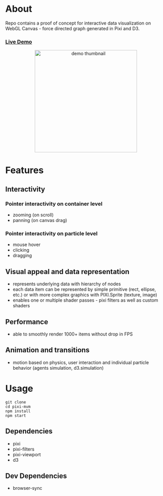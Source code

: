 # About

Repo contains a proof of concept for interactive data visualization on WebGL Canvas - force directed graph generated in Pixi and D3. 

### [Live Demo](https://codepen.io/stopyransky/full/vrMxKQ/)

<p align="center">
  <img src="img/thumbnail.gif" width="320" title="demo thumbnail">
</p>

# Features

## Interactivity

### Pointer interactivity on container level
  - zooming (on scroll)
  - panning (on canvas drag)

### Pointer interactivity on particle level
  - mouse hover
  - clicking
  - dragging

## Visual appeal and data representation

- represents underlying data with hierarchy of nodes
- each data item can be represented by simple primitive (rect, ellipse, etc.) or with more complex graphics with PIXI.Sprite (texture, image)
- enables one or multiple shader passes - pixi filters as well as custom shaders

## Performance

- able to smoothly render 1000+ items without drop in FPS

## Animation and transitions

- motion based on physics, user interaction and individual particle behavior (agents simulation, d3.simulation)

# Usage

```
git clone
cd pixi-mvm
npm install
npm start
```

## Dependencies
 - pixi
 - pixi-filters
 - pixi-viewport
 - d3

## Dev Dependencies
 - browser-sync


